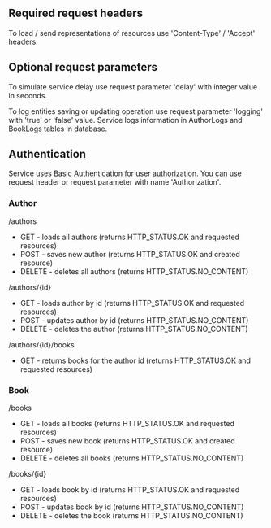 ## Required request headers
To load / send representations of resources use 'Content-Type' / 'Accept' headers.

## Optional request parameters
To simulate service delay use request parameter 'delay' with integer value in seconds.

To log entities saving or updating operation use request parameter 'logging' with 'true' or 'false' value.
Service logs information in AuthorLogs and BookLogs tables in database.

## Authentication
Service uses Basic Authentication for user authorization.
You can use request header or request parameter with name 'Authorization'. 

### Author
/authors
- GET - loads all authors (returns HTTP_STATUS.OK and requested resources)
- POST - saves new author (returns HTTP_STATUS.OK and created resource)
- DELETE - deletes all authors (returns HTTP_STATUS.NO_CONTENT)

/authors/{id}
- GET - loads author by id (returns HTTP_STATUS.OK and requested resources)
- POST - updates author by id (returns HTTP_STATUS.NO_CONTENT)
- DELETE - deletes the author (returns HTTP_STATUS.NO_CONTENT)

/authors/{id}/books
- GET - returns books for the author id (returns HTTP_STATUS.OK and requested resources)

### Book
/books
- GET - loads all books (returns HTTP_STATUS.OK and requested resources)
- POST - saves new book (returns HTTP_STATUS.OK and created resource)
- DELETE - deletes all books (returns HTTP_STATUS.NO_CONTENT)

/books/{id}
- GET - loads book by id (returns HTTP_STATUS.OK and requested resources)
- POST - updates book by id (returns HTTP_STATUS.NO_CONTENT)
- DELETE - deletes the book (returns HTTP_STATUS.NO_CONTENT)